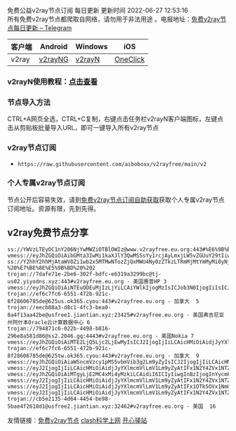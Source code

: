 免费公益v2ray节点订阅  每日更新  更新时间 2022-06-27 12:53:16  
所有免费v2ray节点都爬取自网络，请勿用于非法用途 。电报地址：[免费v2ray节点每日更新 – Telegram](https://t.me/s/v2raydailyupdate)

|  客户端  | Android  | Windows  | iOS  |
|  ----  | ----   | ----  |----  |
| v2ray  | [v2rayNG](https://www.v2rayfree.eu.org/post/v2rayNg-tutorial/) | [v2rayN](https://www.v2rayfree.eu.org/post/v2rayN-tutorial/) | [OneClick](https://www.v2rayfree.eu.org/post/oneclick/) |
### v2rayN使用教程：[点击查看](https://www.v2rayfree.eu.org/post/v2rayN-tutorial/) 

### 节点导入方法  
CTRL+A网页全选，CTRL+C复制，右键点击任务栏v2rayN客户端图标，左键点击从剪贴板批量导入URL，即可一键导入所有v2ray节点  
### v2ray节点订阅  
- `https://raw.githubusercontent.com/aiboboxx/v2rayfree/main/v2`  
### 个人专属v2ray节点订阅  
节点公开后容易失效，请到[免费v2ray节点订阅自助获取](https://www.v2rayfree.eu.org/post/free-v2ray/)获取个人专属v2ray节点订阅地址。资源有限，先到先得。
## v2ray免费节点分享
```  
ss://YWVzLTEyOC1nY206NjYwMWZiOTBlOWIz@www.v2rayfree.eu.org:443#%E6%9B%B4%E5%A4%9A%E5%85%8D%E8%B4%B9%E9%AB%98%E9%80%9Fv2ray%E3%80%81clash%E8%8A%82%E7%82%B9%3Awww.v2rayfree.eu.org
vmess://eyJhZGQiOiAibGMta3IwMi1kaXJlY3QwMS5sYy1rcjAyLmxjLW5vZGUuY29tIiwgImFpZCI6ICIyIiwgImhvc3QiOiAibGMta3IwMi1kaXJlY3QwMS5sYy1rcjAyLmxjLW5vZGUuY29tIiwgImlkIjogImVjNzM2NDgyLTE3M2UtM2VmZi05MTE0LWI0OWRmODA1NmU3ZCIsICJuZXQiOiAid3MiLCAicGF0aCI6ICIvIiwgInBvcnQiOiAiNDQzIiwgInBzIjogInYycmF5ZnJlZS5ldS5vcmcgLSBcdTdmOGVcdTU2ZmQgIDEiLCAic2VjdXJpdHkiOiAiYXV0byIsICJ0bHMiOiAidGxzIiwgInR5cGUiOiAiIiwgInVybF9ncm91cCI6ICJ0Lm1lL3JpcGFvamllZGlhbiIsICJ2IjogIjIifQ==
ss://Y2hhY2hhMjAtaWV0Zi1wb2x5MTMwNTozZjQxMWU4Ny0zZTkzLTRmMjMtYmMyMi0yNjNhNzQ4YmM4YzU@164.92.107.59:1645#v2rayfree.eu.org%20-%20%E7%BE%8E%E5%9B%BD%20%202
trojan://7dafe71e-2be6-302f-bdfc-e6319a3299bc@tj-us02.yiyodns.xyz:443#v2rayfree.eu.org - 美国惠普HP 3
vmess://eyJhZGQiOiAiNTEuODEuMjIzLjYiLCAiYWlkIjogMzIsICJob3N0IjogIiIsICJpZCI6ICJjMDE1NjQ1MS00ZWZiLTQ1ZTItODRmYy04ZDMxNWM0NjUwZGIiLCAibmV0IjogInRjcCIsICJwYXRoIjogIiIsICJwb3J0IjogNDQzLCAicHMiOiAidjJyYXlmcmVlLmV1Lm9yZyAtIFx1N2Y4ZVx1NTZmZFx1NWYxN1x1NTQwOVx1NWMzY1x1NGU5YVx1NWRkZVx1NjU4N1x1NzI3OVx1NWM3MVx1NTE5Y1x1NTczYU9WSFx1NjU3MFx1NjM2ZVx1NGUyZFx1NWZjMyA0IiwgInRscyI6ICIiLCAidHlwZSI6ICJhdXRvIiwgInNraXAtY2VydC12ZXJpZnkiOiB0cnVlLCAic25pIjogIiJ9
trojan://ef6c7fc6-6551-472b-921c-8f28606785de@625us.ok365.cyou:443#v2rayfree.eu.org - 加拿大  5
trojan://eecb88a3-d8c1-4fc3-bea0-8a4f13aa42be@usfree1.jiantian.xyz:23425#v2rayfree.eu.org - 美国弗吉尼亚州阿什本Oracle云计算数据中心 6
trojan://794871c6-022b-4498-b816-296e8a581d86@ss2.2046.gq:4443#v2rayfree.eu.org - 美国Nokia 7
vmess://eyJhZGQiOiAiMTE2LjQ5Ljc2LjEwMyIsICJ2IjogIjIiLCAicHMiOiAidjJyYXlmcmVlLmV1Lm9yZyAtIFx1OTk5OVx1NmUyZlx1NzUzNVx1OGJhZlx1NzZjOFx1NzlkMVx1NjcwOVx1OTY1MFx1NTE2Y1x1NTNmOCA4IiwgInBvcnQiOiAzOTk5OSwgImlkIjogIjIxZGNiZWM4LWVlZTgtM2QyMC04MmI2LWY4YzE2ZmU2ZGM4ZCIsICJhaWQiOiAiMCIsICJuZXQiOiAidGNwIiwgInR5cGUiOiAiIiwgImhvc3QiOiAiIiwgInBhdGgiOiAiLyIsICJ0bHMiOiAidGxzIn0=
trojan://ef6c7fc6-6551-472b-921c-8f28606785de@625tw.ok365.cyou:443#v2rayfree.eu.org - 加拿大  9
vmess://eyJhZGQiOiAiaW5ncmVzcy1pMS5vbmVib3g2Lm9yZyIsICJ2IjogIjIiLCAicHMiOiAidjJyYXlmcmVlLmV1Lm9yZyAtIFx1NWU3Zlx1NGUxY1x1NzcwMVx1NGY1Ylx1NWM3MVx1NWUwMlx1NzlmYlx1NTJhOCAxMCIsICJwb3J0IjogMzgyMDEsICJpZCI6ICI3OTM4NjY4NS0xNmRhLTMyN2MtOWUxNC1hYTZkNzAyZDg2YmMiLCAiYWlkIjogIjEiLCAibmV0IjogIndzIiwgInR5cGUiOiAiIiwgImhvc3QiOiAiYXdlaWtlamktWW91VHViZSIsICJwYXRoIjogIi9obHMvY2N0djVwaGQubTN1OCIsICJ0bHMiOiAiIn0=
vmess://eyJ2IjogIjIiLCAicHMiOiAidjJyYXlmcmVlLmV1Lm9yZyAtIFx1N2Y4ZVx1NTZmZENsb3VkRmxhcmVcdTUxNmNcdTUzZjhDRE5cdTgyODJcdTcwYjkgMTEiLCAiYWRkIjogInY0Ny52MmRucy5iYXIiLCAicG9ydCI6ICIyMDUyIiwgImlkIjogIjBjNjhhZjhhLTk2MWEtMzA2NS1hM2E3LTE4MDBlYmM3MGJkYiIsICJhaWQiOiAiMCIsICJzY3kiOiAiYXV0byIsICJuZXQiOiAid3MiLCAidHlwZSI6ICJub25lIiwgImhvc3QiOiAidjQ3LnYyZG5zLmJhciIsICJwYXRoIjogIi92NDctdW5saW1pdG5keGQiLCAidGxzIjogIiIsICJzbmkiOiAiIiwgImFscG4iOiAiIn0=
vmess://eyJhZGQiOiAiMTgyLjE2MC4xMi4yMzkiLCAidiI6ICIyIiwgInBzIjogInYycmF5ZnJlZS5ldS5vcmcgLSBcdTk5OTlcdTZlMmZcdTUzNGVcdTRlM2FcdTRlOTEgMTIiLCAicG9ydCI6IDQ1NTI0LCAiaWQiOiAiYTI2NWRjYjItMDRhMy00OGMwLWE3MDMtZmFkMGUwMDhkNDc0IiwgImFpZCI6ICIwIiwgIm5ldCI6ICJ0Y3AiLCAidHlwZSI6ICIiLCAiaG9zdCI6ICIiLCAicGF0aCI6ICIvIiwgInRscyI6ICIifQ==
vmess://eyJ2IjogIjIiLCAicHMiOiAidjJyYXlmcmVlLmV1Lm9yZyAtIFx1N2Y4ZVx1NTZmZCAgMTMiLCAiYWRkIjogInYwNC5zc3JzdWIuY29tIiwgInBvcnQiOiAiMTUzIiwgImlkIjogIjhmZWZiMWI1LWJlZTctNDczNi04ZTAwLWNhZDMyYWIxMTNkMSIsICJhaWQiOiAiMCIsICJzY3kiOiAiYXV0byIsICJuZXQiOiAid3MiLCAidHlwZSI6ICJub25lIiwgImhvc3QiOiAidjA0LnNzcnN1Yi5jb20iLCAicGF0aCI6ICIvYXBpL3YzL2Rvd25sb2FkLmdldEZpbGUiLCAidGxzIjogIiIsICJzbmkiOiAiIn0=
vmess://eyJ2IjogIjIiLCAicHMiOiAidjJyYXlmcmVlLmV1Lm9yZyAtIFx1OTk5OVx1NmUyZkJHUC5ORVRcdTY1NzBcdTYzNmVcdTRlMmRcdTVmYzMgMTQiLCAiYWRkIjogIjE4MC4yMTUuMTk2LjEwIiwgInBvcnQiOiAiMzkwNDMiLCAiaWQiOiAiMWIyZjQ0ZTQtYTgxMC00OGE4LWI2MjAtYTQ1NjdiNDZjOWI3IiwgImFpZCI6ICIwIiwgInNjeSI6ICJhdXRvIiwgIm5ldCI6ICJ3cyIsICJ0eXBlIjogIm5vbmUiLCAiaG9zdCI6ICIxODAuMjE1LjE5Ni4xMCIsICJwYXRoIjogIi8iLCAidGxzIjogInRscyIsICJzbmkiOiAiIiwgImFscG4iOiAiIn0=
vmess://eyJ2IjogIjIiLCAicHMiOiAidjJyYXlmcmVlLmV1Lm9yZyAtIFx1N2Y4ZVx1NTZmZCAgMTUiLCAiYWRkIjogInYwNS5zc3JzdWIuY29tIiwgInBvcnQiOiAiMTUzIiwgImlkIjogImZiNjFkNzM4LWVmOTUtNDQ2ZC05MDA0LWM5M2ExYTk3NWNhZCIsICJhaWQiOiAiMCIsICJzY3kiOiAiYXV0byIsICJuZXQiOiAid3MiLCAidHlwZSI6ICJub25lIiwgImhvc3QiOiAiZDc2YmIzNTY5Ni5sYW93YW54aWFuZy5jb20iLCAicGF0aCI6ICIvYXBpL3YzL2Rvd25sb2FkLmdldEZpbGUiLCAidGxzIjogIiIsICJzbmkiOiAiIiwgImFscG4iOiAiIn0=
trojan://cb5e2135-4d64-4454-be98-5bae4f2618d1@usfree2.jiantian.xyz:32462#v2rayfree.eu.org - 美国  16

```

友情链接：[免费v2ray节点](https://www.v2rayfree.eu.org)  [clash科学上网](https://github.com/aiboboxx/clashfree)  [开心驿站](https://www.kxyz.eu.org)